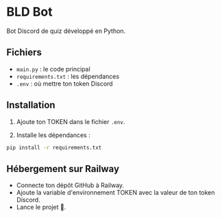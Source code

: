 
# BLD Bot

Bot Discord de quiz développé en Python.

## Fichiers

- `main.py` : le code principal
- `requirements.txt` : les dépendances
- `.env` : où mettre ton token Discord

## Installation

1. Ajoute ton TOKEN dans le fichier `.env`.

2. Installe les dépendances :

```bash
pip install -r requirements.txt
```

## Hébergement sur Railway

- Connecte ton dépôt GitHub à Railway.
- Ajoute la variable d'environnement TOKEN avec la valeur de ton token Discord.
- Lance le projet 🚀.
